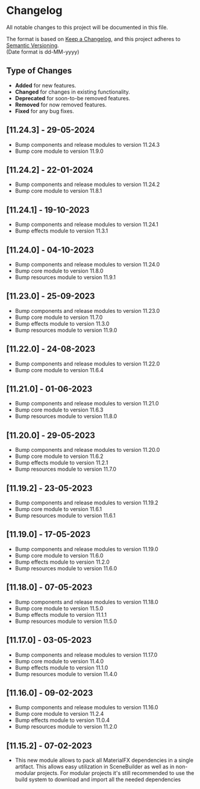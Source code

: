 # Changelog

All notable changes to this project will be documented in this file.

The format is based on [Keep a Changelog](https://keepachangelog.com/en/1.0.0/), and this project adheres
to [Semantic Versioning](https://semver.org/spec/v2.0.0.html).  
(Date format is dd-MM-yyyy)

## Type of Changes

- **Added** for new features.
- **Changed** for changes in existing functionality.
- **Deprecated** for soon-to-be removed features.
- **Removed** for now removed features.
- **Fixed** for any bug fixes.

[//]: ##[Unreleased]

## [11.24.3] - 29-05-2024

- Bump components and release modules to version 11.24.3
- Bump core module to version 11.9.0

## [11.24.2] - 22-01-2024

- Bump components and release modules to version 11.24.2
- Bump core module to version 11.8.1

## [11.24.1] - 19-10-2023

- Bump components and release modules to version 11.24.1
- Bump effects module to version 11.3.1

## [11.24.0] - 04-10-2023

- Bump components and release modules to version 11.24.0
- Bump core module to version 11.8.0
- Bump resources module to version 11.9.1

## [11.23.0] - 25-09-2023

- Bump components and release modules to version 11.23.0
- Bump core module to version 11.7.0
- Bump effects module to version 11.3.0
- Bump resources module to version 11.9.0

## [11.22.0] - 24-08-2023

- Bump components and release modules to version 11.22.0
- Bump core module to version 11.6.4

## [11.21.0] - 01-06-2023

- Bump components and release modules to version 11.21.0
- Bump core module to version 11.6.3
- Bump resources module to version 11.8.0

## [11.20.0] - 29-05-2023

- Bump components and release modules to version 11.20.0
- Bump core module to version 11.6.2
- Bump effects module to version 11.2.1
- Bump resources module to version 11.7.0

## [11.19.2] - 23-05-2023

- Bump components and release modules to version 11.19.2
- Bump core module to version 11.6.1
- Bump resources module to version 11.6.1

## [11.19.0] - 17-05-2023

- Bump components and release modules to version 11.19.0
- Bump core module to version 11.6.0
- Bump effects module to version 11.2.0
- Bump resources module to version 11.6.0

## [11.18.0] - 07-05-2023

- Bump components and release modules to version 11.18.0
- Bump core module to version 11.5.0
- Bump effects module to version 11.1.1
- Bump resources module to version 11.5.0

## [11.17.0] - 03-05-2023

- Bump components and release modules to version 11.17.0
- Bump core module to version 11.4.0
- Bump effects module to version 11.1.0
- Bump resources module to version 11.4.0

## [11.16.0] - 09-02-2023

- Bump components and release modules to version 11.16.0
- Bump core module to version 11.2.4
- Bump effects module to version 11.0.4
- Bump resources module to version 11.2.0

## [11.15.2] - 07-02-2023

- This new module allows to pack all MaterialFX dependencies in a single artifact. This allows easy utilization in
  SceneBuilder as well as in non-modular projects. For modular projects it's still recommended to use the build system
  to download and import all the needed dependencies